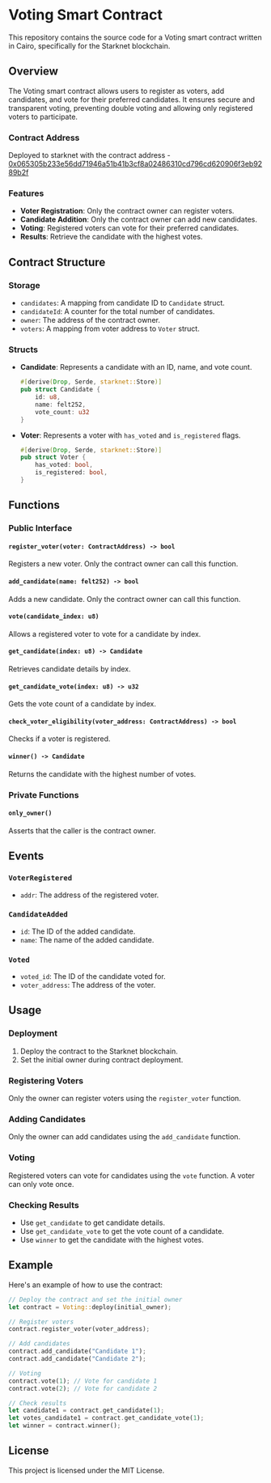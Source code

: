 # Voting Smart Contract

This repository contains the source code for a Voting smart contract written in Cairo, specifically for the Starknet blockchain.

## Overview

The Voting smart contract allows users to register as voters, add candidates, and vote for their preferred candidates. It ensures secure and transparent voting, preventing double voting and allowing only registered voters to participate.

### Contract Address
Deployed to starknet with the contract address - [0x065305b233e56dd71946a51b41b3cf8a02486310cd796cd620906f3eb9289b2f](https://sepolia.starkscan.co/contract/0x065305b233e56dd71946a51b41b3cf8a02486310cd796cd620906f3eb9289b2f)

### Features

- **Voter Registration**: Only the contract owner can register voters.
- **Candidate Addition**: Only the contract owner can add new candidates.
- **Voting**: Registered voters can vote for their preferred candidates. 
- **Results**: Retrieve the candidate with the highest votes.

## Contract Structure
 
### Storage

- `candidates`: A mapping from candidate ID to `Candidate` struct. 
- `candidateId`: A counter for the total number of candidates. 
- `owner`: The address of the contract owner. 
- `voters`: A mapping from voter address to `Voter` struct.

### Structs

- **Candidate**: Represents a candidate with an ID, name, and vote count.
  ```rust
  #[derive(Drop, Serde, starknet::Store)]
  pub struct Candidate {
      id: u8,
      name: felt252,
      vote_count: u32
  }
  ```
- **Voter**: Represents a voter with `has_voted` and `is_registered` flags.
  ```rust
  #[derive(Drop, Serde, starknet::Store)]
  pub struct Voter {
      has_voted: bool,
      is_registered: bool,
  }
  ```

## Functions

### Public Interface

#### `register_voter(voter: ContractAddress) -> bool`
Registers a new voter. Only the contract owner can call this function.

#### `add_candidate(name: felt252) -> bool`
Adds a new candidate. Only the contract owner can call this function.

#### `vote(candidate_index: u8)`
Allows a registered voter to vote for a candidate by index.

#### `get_candidate(index: u8) -> Candidate`
Retrieves candidate details by index.

#### `get_candidate_vote(index: u8) -> u32`
Gets the vote count of a candidate by index.

#### `check_voter_eligibility(voter_address: ContractAddress) -> bool`
Checks if a voter is registered.

#### `winner() -> Candidate`
Returns the candidate with the highest number of votes.

### Private Functions

#### `only_owner()`
Asserts that the caller is the contract owner.

## Events

### `VoterRegistered`

- `addr`: The address of the registered voter.

### `CandidateAdded`

- `id`: The ID of the added candidate.
- `name`: The name of the added candidate.

### `Voted`

- `voted_id`: The ID of the candidate voted for.
- `voter_address`: The address of the voter.

## Usage

### Deployment

1. Deploy the contract to the Starknet blockchain.
2. Set the initial owner during contract deployment.

### Registering Voters

Only the owner can register voters using the `register_voter` function.

### Adding Candidates

Only the owner can add candidates using the `add_candidate` function.

### Voting

Registered voters can vote for candidates using the `vote` function. A voter can only vote once.

### Checking Results

- Use `get_candidate` to get candidate details.
- Use `get_candidate_vote` to get the vote count of a candidate.
- Use `winner` to get the candidate with the highest votes.

## Example

Here's an example of how to use the contract:

```rust
// Deploy the contract and set the initial owner
let contract = Voting::deploy(initial_owner);

// Register voters
contract.register_voter(voter_address);

// Add candidates
contract.add_candidate("Candidate 1");
contract.add_candidate("Candidate 2");

// Voting
contract.vote(1); // Vote for candidate 1
contract.vote(2); // Vote for candidate 2

// Check results
let candidate1 = contract.get_candidate(1);
let votes_candidate1 = contract.get_candidate_vote(1);
let winner = contract.winner();
```

## License

This project is licensed under the MIT License.
